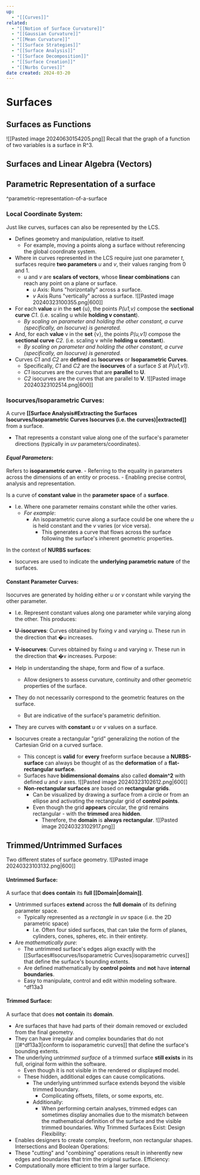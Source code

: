 ```yaml
---
up:
  - "[[Curves]]"
related:
  - "[[Notion of Surface Curvature]]"
  - "[[Gaussian Curvature]]"
  - "[[Mean Curvature]]"
  - "[[Surface Strategies]]"
  - "[[Surface Analysis]]"
  - "[[Surface Decomposition]]"
  - "[[Surface Creation]]"
  - "[[Nurbs Curves]]"
date created: 2024-03-20
---
```

# Surfaces

## Surfaces as Functions
![[Pasted image 20240630154205.png]]
Recall that the graph of a function of two variables is a surface in R^3.

## Surfaces and Linear Algebra (Vectors)

## Parametric Representation of a surface
^parametric-representation-of-a-surface
### Local Coordinate System:
Just like curves, surfaces can also be represented by the LCS.
- Defines geometry and manipulation, relative to itself. 
	- For example, moving a points along a surface without referencing the global coordinate system.
- Where in curves represented in the LCS require just one parameter *t*, surfaces require **two parameters** *u* and *v*, their values ranging from 0 and 1.
	- *u* and *v* are **scalars of vectors**, whose **linear combinations** can reach any point on a plane or surface. 
		- *u* Axis: Runs "horizontally" across a surface.
		- *v* Axis Runs "vertically" across a surface.
		![[Pasted image 20240323100355.png|600]]
- For each **value** *u* in the **set** {u}, the points *P(u1,v)* compose the **sectional curve** *C1*. (i.e. scaling u while **holding v constant**).
	- *By scaling on parameter and holding the other constant, a curve (specifically, an Isocurve) is generated.* 
- And, for each **value** v in the **set** {v}, the points *P(u,v1)* compose the **sectional curve** *C2*. (i.e. scaling v while **holding u constant**).
	- *By scaling on parameter and holding the other constant, a curve (specifically, an Isocurve) is generated.* 
- Curves *C1* and *C2* are **defined** as **Isocurves** or **Isoparametric Curves**. 
	- Specifically, *C1* and *C2* are the **isocurves** of a surface *S* at *P(u1,v1)*. 
	- *C1* isocurves are the curves that are **parallel** to **U**.
	- *C2* isocurves are the curves that are parallel to **V**.
	![[Pasted image 20240323102514.png|600]]
### Isocurves/Isoparametric Curves:
A curve **[[Surface Analysis#Extracting the Surfaces Isocurves/Isoparametric Curves Isocurves (i.e. the curves)|extracted]]** from a surface.
- That represents a constant value along one of the surface's parameter directions (typically in *uv* parameters/coordinates).
#### *Equal Parameters*:
Refers to **isoparametric curve**.
	- Referring to the equality in parameters across the dimensions of an entity or process.
		- Enabling precise control, analysis and representation. 

Is a curve of **constant value** in the **parameter space** of a **surface**.
- I.e. Where one parameter remains constant while the other varies.
	- *For example*:
		- An isoparametric curve along a surface could be one where the *u* is held constant and the *v* varies (or vice versa).
			- This generates a curve that flows across the surface following the surface's inherent geometric properties.

In the context of **NURBS surfaces**:
- Isocurves are used to indicate the **underlying parametric nature** of the surfaces.

#### Constant Parameter Curves: 
Isocurves are generated by holding either *u* or *v* constant while varying the other parameter. 
- I.e. Represent constant values along one parameter while varying along the other.
This produces:
- **U-isocurves**: Curves obtained by fixing *v* and varying *u*. These run in the direction that �u increases.
- **V-isocurves**: Curves obtained by fixing *u* and varying *v*. These run in the direction that �v increases.
Purpose:
- Help in understanding the shape, form and flow of a surface.
	- Allow designers to assess curvature, continuity and other geometric properties of the surface.
- They do not necessarily correspond to the geometric features on the surface.
	- But are indicative of the surface's parametric definition.

- They are curves with **constant** *u* or *v* values on a surface.
- Isocurves create a rectangular "grid" generalizing the notion of the Cartesian Grid on a curved surface. 
	- This concept is **valid** for **every** freeform surface because a **NURBS-surface** can always be thought of as the **deformation** of a **flat-rectangular surface**. 
	- Surfaces have **bidimensional domains** also called **domain^2** with defined *u* and *v* axes. 
		![[Pasted image 20240323102612.png|600]]
	- **Non-rectangular surfaces** are based on **rectangular grids**.
		- Can be visualized by drawing a surface from a circle or from an ellipse and activating the rectangular grid of **control points**.
		- Even though the grid **appears** circular, the grid remains rectangular - with the **trimmed** area **hidden**. 
			- Therefore, the **domain** is **always** **rectangular**. 
			![[Pasted image 20240323102917.png]]

## Trimmed/Untrimmed Surfaces
Two different states of surface geometry.
![[Pasted image 20240323103132.png|600]]
#### Untrimmed Surface: 
A surface that **does** **contain** its **full [[Domain|domain]]**.
- Untrimmed surfaces **extend** across the **full domain** of its defining parameter space.
	- Typically represented as a *rectangle* in *uv* space (i.e. the 2D parametric space)
		- I.e. Often four sided surfaces, that can take the form of planes, cylinders, cones, spheres, etc. in their entirety. 
- Are *mathematically pure*:
	- The untrimmed surface's edges align exactly with the [[Surfaces#Isocurves/Isoparametric Curves|isoparametric curves]] that define the surface's bounding extents. 
	- Are defined mathematically by **control points** and **not** have **internal boundaries**.
	- Easy to manipulate, control and edit within modeling software. ^df13a3
#### Trimmed Surface: 
A surface that does **not** **contain** its **domain**.
- Are surfaces that have had parts of their domain removed or excluded from the final geometry.
- They can have irregular and complex boundaries that do not [[#^df13a3|conform to isoparametric curves]] that define the surface's bounding extents.
- The underlying *untrimmed surface* of a trimmed surface **still exists** in its full, original form within the software.
	- Even though it is not visible in the rendered or displayed model.
	- These hidden, additional edges can cause complications.
		- The underlying untrimmed surface extends beyond the visible trimmed boundary.
			- Complicating offsets, fillets, or some exports, etc.
		- Additionally:
			- When performing certain analyses, trimmed edges can sometimes display anomalies due to the mismatch between the mathematical definition of the surface and the visible trimmed boundaries. 
Why Trimmed Surfaces Exist:
Design Flexibility:
- Enables designers to create complex, freeform, non rectangular shapes.
Intersections and Boolean Operations:
- These "cutting" and "combining" operations result in inherently new edges and boundaries that trim the original surface.
Efficiency:
- Computationally more efficient to trim a larger surface.